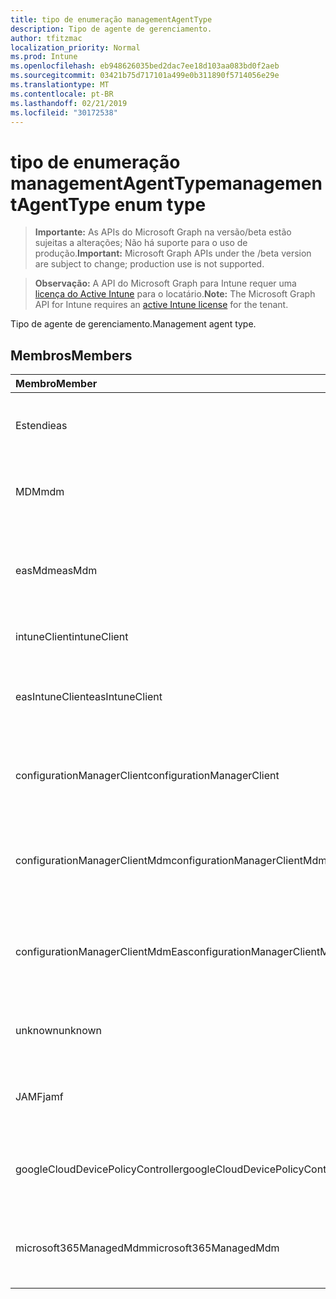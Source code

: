 ```yaml
---
title: tipo de enumeração managementAgentType
description: Tipo de agente de gerenciamento.
author: tfitzmac
localization_priority: Normal
ms.prod: Intune
ms.openlocfilehash: eb948626035bed2dac7ee18d103aa083bd0f2aeb
ms.sourcegitcommit: 03421b75d717101a499e0b311890f5714056e29e
ms.translationtype: MT
ms.contentlocale: pt-BR
ms.lasthandoff: 02/21/2019
ms.locfileid: "30172538"
---
```

# <a name="managementagenttype-enum-type"></a><span data-ttu-id="322e4-103">tipo de enumeração managementAgentType</span><span class="sxs-lookup"><span data-stu-id="322e4-103">managementAgentType enum type</span></span>

> <span data-ttu-id="322e4-104">**Importante:** As APIs do Microsoft Graph na versão/beta estão sujeitas a alterações; Não há suporte para o uso de produção.</span><span class="sxs-lookup"><span data-stu-id="322e4-104">**Important:** Microsoft Graph APIs under the /beta version are subject to change; production use is not supported.</span></span>

> <span data-ttu-id="322e4-105">**Observação:** A API do Microsoft Graph para Intune requer uma [licença do Active Intune](https://go.microsoft.com/fwlink/?linkid=839381) para o locatário.</span><span class="sxs-lookup"><span data-stu-id="322e4-105">**Note:** The Microsoft Graph API for Intune requires an [active Intune license](https://go.microsoft.com/fwlink/?linkid=839381) for the tenant.</span></span>

<span data-ttu-id="322e4-106">Tipo de agente de gerenciamento.</span><span class="sxs-lookup"><span data-stu-id="322e4-106">Management agent type.</span></span>

## <a name="members"></a><span data-ttu-id="322e4-107">Membros</span><span class="sxs-lookup"><span data-stu-id="322e4-107">Members</span></span>
|<span data-ttu-id="322e4-108">Membro</span><span class="sxs-lookup"><span data-stu-id="322e4-108">Member</span></span>|<span data-ttu-id="322e4-109">Valor</span><span class="sxs-lookup"><span data-stu-id="322e4-109">Value</span></span>|<span data-ttu-id="322e4-110">Descrição</span><span class="sxs-lookup"><span data-stu-id="322e4-110">Description</span></span>|
|:---|:---|:---|
|<span data-ttu-id="322e4-111">Estendi</span><span class="sxs-lookup"><span data-stu-id="322e4-111">eas</span></span>|<span data-ttu-id="322e4-112">1</span><span class="sxs-lookup"><span data-stu-id="322e4-112">1</span></span>|<span data-ttu-id="322e4-113">O dispositivo é gerenciado pelo Exchange Server.</span><span class="sxs-lookup"><span data-stu-id="322e4-113">The device is managed by Exchange server.</span></span>|
|<span data-ttu-id="322e4-114">MDM</span><span class="sxs-lookup"><span data-stu-id="322e4-114">mdm</span></span>|<span data-ttu-id="322e4-115">duas</span><span class="sxs-lookup"><span data-stu-id="322e4-115">2</span></span>|<span data-ttu-id="322e4-116">O dispositivo é gerenciado pelo MDM do Intune.</span><span class="sxs-lookup"><span data-stu-id="322e4-116">The device is managed by Intune MDM.</span></span>|
|<span data-ttu-id="322e4-117">easMdm</span><span class="sxs-lookup"><span data-stu-id="322e4-117">easMdm</span></span>|<span data-ttu-id="322e4-118">3D</span><span class="sxs-lookup"><span data-stu-id="322e4-118">3</span></span>|<span data-ttu-id="322e4-119">O dispositivo é gerenciado pelo Exchange Server e o MDM do Intune.</span><span class="sxs-lookup"><span data-stu-id="322e4-119">The device is managed by both Exchange server and Intune MDM.</span></span>|
|<span data-ttu-id="322e4-120">intuneClient</span><span class="sxs-lookup"><span data-stu-id="322e4-120">intuneClient</span></span>|<span data-ttu-id="322e4-121">quatro</span><span class="sxs-lookup"><span data-stu-id="322e4-121">4</span></span>|<span data-ttu-id="322e4-122">Cliente do Intune gerenciado.</span><span class="sxs-lookup"><span data-stu-id="322e4-122">Intune client managed.</span></span>|
|<span data-ttu-id="322e4-123">easIntuneClient</span><span class="sxs-lookup"><span data-stu-id="322e4-123">easIntuneClient</span></span>|<span data-ttu-id="322e4-124">0,5</span><span class="sxs-lookup"><span data-stu-id="322e4-124">5</span></span>|<span data-ttu-id="322e4-125">O dispositivo é ESTENDIdo e o cliente do Intune é gerenciado duas.</span><span class="sxs-lookup"><span data-stu-id="322e4-125">The device is EAS and Intune client dual managed.</span></span>|
|<span data-ttu-id="322e4-126">configurationManagerClient</span><span class="sxs-lookup"><span data-stu-id="322e4-126">configurationManagerClient</span></span>|<span data-ttu-id="322e4-127">8</span><span class="sxs-lookup"><span data-stu-id="322e4-127">8</span></span>|<span data-ttu-id="322e4-128">O dispositivo é gerenciado pelo Configuration Manager.</span><span class="sxs-lookup"><span data-stu-id="322e4-128">The device is managed by Configuration Manager.</span></span>|
|<span data-ttu-id="322e4-129">configurationManagerClientMdm</span><span class="sxs-lookup"><span data-stu-id="322e4-129">configurationManagerClientMdm</span></span>|<span data-ttu-id="322e4-130">254</span><span class="sxs-lookup"><span data-stu-id="322e4-130">10</span></span>|<span data-ttu-id="322e4-131">O dispositivo é gerenciado pelo Configuration Manager e pelo MDM.</span><span class="sxs-lookup"><span data-stu-id="322e4-131">The device is managed by Configuration Manager and MDM.</span></span>|
|<span data-ttu-id="322e4-132">configurationManagerClientMdmEas</span><span class="sxs-lookup"><span data-stu-id="322e4-132">configurationManagerClientMdmEas</span></span>|<span data-ttu-id="322e4-133">11</span><span class="sxs-lookup"><span data-stu-id="322e4-133">11</span></span>|<span data-ttu-id="322e4-134">O dispositivo é gerenciado pelo Configuration Manager, MDM e EAS.</span><span class="sxs-lookup"><span data-stu-id="322e4-134">The device is managed by Configuration Manager, MDM and Eas.</span></span>|
|<span data-ttu-id="322e4-135">unknown</span><span class="sxs-lookup"><span data-stu-id="322e4-135">unknown</span></span>|<span data-ttu-id="322e4-136">dezesseis</span><span class="sxs-lookup"><span data-stu-id="322e4-136">16</span></span>|<span data-ttu-id="322e4-137">Tipo de agente de gerenciamento desconhecido.</span><span class="sxs-lookup"><span data-stu-id="322e4-137">Unknown management agent type.</span></span>|
|<span data-ttu-id="322e4-138">JAMF</span><span class="sxs-lookup"><span data-stu-id="322e4-138">jamf</span></span>|<span data-ttu-id="322e4-139">32</span><span class="sxs-lookup"><span data-stu-id="322e4-139">32</span></span>|<span data-ttu-id="322e4-140">Os atributos do dispositivo são buscados do JAMF.</span><span class="sxs-lookup"><span data-stu-id="322e4-140">The device attributes are fetched from Jamf.</span></span>|
|<span data-ttu-id="322e4-141">googleCloudDevicePolicyController</span><span class="sxs-lookup"><span data-stu-id="322e4-141">googleCloudDevicePolicyController</span></span>|<span data-ttu-id="322e4-142">64</span><span class="sxs-lookup"><span data-stu-id="322e4-142">64</span></span>|<span data-ttu-id="322e4-143">O dispositivo é gerenciado pelo CloudDPC do Google.</span><span class="sxs-lookup"><span data-stu-id="322e4-143">The device is managed by Google's CloudDPC.</span></span>|
|<span data-ttu-id="322e4-144">microsoft365ManagedMdm</span><span class="sxs-lookup"><span data-stu-id="322e4-144">microsoft365ManagedMdm</span></span>|<span data-ttu-id="322e4-145">258</span><span class="sxs-lookup"><span data-stu-id="322e4-145">258</span></span>|<span data-ttu-id="322e4-146">Este dispositivo é gerenciado pelo Microsoft 365 por meio do Intune.</span><span class="sxs-lookup"><span data-stu-id="322e4-146">This device is managed by Microsoft 365 through Intune.</span></span>|




